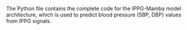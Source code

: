 The Python file contains the complete code for the IPPG-Mamba model architecture, which is used to predict blood pressure (SBP, DBP) values from IPPG signals.
